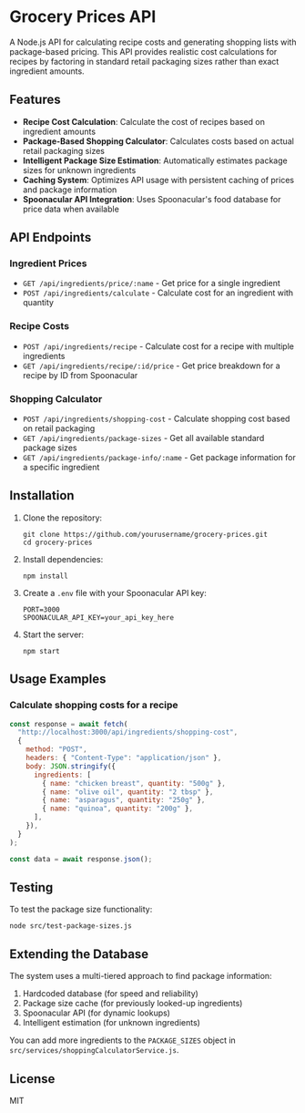 # Grocery Prices API

A Node.js API for calculating recipe costs and generating shopping lists with package-based pricing. This API provides realistic cost calculations for recipes by factoring in standard retail packaging sizes rather than exact ingredient amounts.

## Features

- **Recipe Cost Calculation**: Calculate the cost of recipes based on ingredient amounts
- **Package-Based Shopping Calculator**: Calculates costs based on actual retail packaging sizes
- **Intelligent Package Size Estimation**: Automatically estimates package sizes for unknown ingredients
- **Caching System**: Optimizes API usage with persistent caching of prices and package information
- **Spoonacular API Integration**: Uses Spoonacular's food database for price data when available

## API Endpoints

### Ingredient Prices

- `GET /api/ingredients/price/:name` - Get price for a single ingredient
- `POST /api/ingredients/calculate` - Calculate cost for an ingredient with quantity

### Recipe Costs

- `POST /api/ingredients/recipe` - Calculate cost for a recipe with multiple ingredients
- `GET /api/ingredients/recipe/:id/price` - Get price breakdown for a recipe by ID from Spoonacular

### Shopping Calculator

- `POST /api/ingredients/shopping-cost` - Calculate shopping cost based on retail packaging
- `GET /api/ingredients/package-sizes` - Get all available standard package sizes
- `GET /api/ingredients/package-info/:name` - Get package information for a specific ingredient

## Installation

1. Clone the repository:

   ```
   git clone https://github.com/yourusername/grocery-prices.git
   cd grocery-prices
   ```

2. Install dependencies:

   ```
   npm install
   ```

3. Create a `.env` file with your Spoonacular API key:

   ```
   PORT=3000
   SPOONACULAR_API_KEY=your_api_key_here
   ```

4. Start the server:
   ```
   npm start
   ```

## Usage Examples

### Calculate shopping costs for a recipe

```javascript
const response = await fetch(
  "http://localhost:3000/api/ingredients/shopping-cost",
  {
    method: "POST",
    headers: { "Content-Type": "application/json" },
    body: JSON.stringify({
      ingredients: [
        { name: "chicken breast", quantity: "500g" },
        { name: "olive oil", quantity: "2 tbsp" },
        { name: "asparagus", quantity: "250g" },
        { name: "quinoa", quantity: "200g" },
      ],
    }),
  }
);

const data = await response.json();
```

## Testing

To test the package size functionality:

```
node src/test-package-sizes.js
```

## Extending the Database

The system uses a multi-tiered approach to find package information:

1. Hardcoded database (for speed and reliability)
2. Package size cache (for previously looked-up ingredients)
3. Spoonacular API (for dynamic lookups)
4. Intelligent estimation (for unknown ingredients)

You can add more ingredients to the `PACKAGE_SIZES` object in `src/services/shoppingCalculatorService.js`.

## License

MIT
